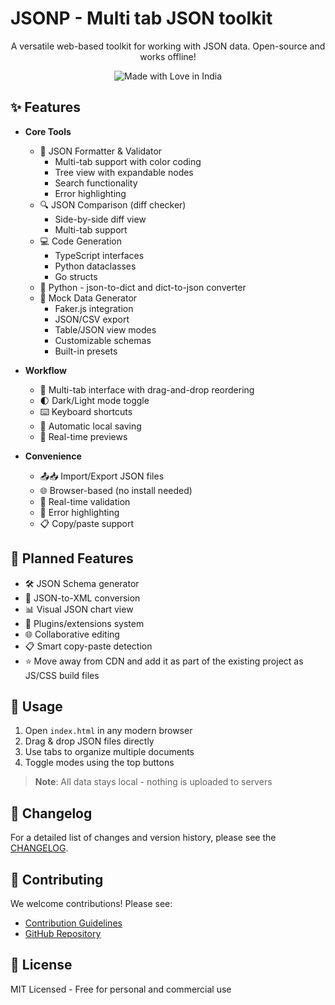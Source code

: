 # JSONP - Multi tab JSON toolkit

<p align="center">
  A versatile web-based toolkit for working with JSON data. Open-source and works offline!
</p>

<p align="center">
  <img src="https://madewithlove.now.sh/in?heart=true&colorA=%23ff671f&colorB=%23046a38&text=India" alt="Made with Love in India">
</p>

## ✨ Features

- **Core Tools**
  - 🧹 JSON Formatter & Validator
    - Multi-tab support with color coding
    - Tree view with expandable nodes
    - Search functionality
    - Error highlighting
  - 🔍 JSON Comparison (diff checker)
    - Side-by-side diff view
    - Multi-tab support
  - 💻 Code Generation
    - TypeScript interfaces
    - Python dataclasses
    - Go structs
  - 🐍 Python - json-to-dict and dict-to-json converter
  - 🧪 Mock Data Generator
    - Faker.js integration
    - JSON/CSV export
    - Table/JSON view modes
    - Customizable schemas
    - Built-in presets
  
- **Workflow**
  - 📑 Multi-tab interface with drag-and-drop reordering
  - 🌓 Dark/Light mode toggle
  - ⌨️ Keyboard shortcuts
  - 💾 Automatic local saving
  - 🔄 Real-time previews

- **Convenience**
  - 📤📥 Import/Export JSON files
  - 🌐 Browser-based (no install needed)
  - 🔄 Real-time validation
  - 🚦 Error highlighting
  - 📋 Copy/paste support

## 🚧 Planned Features

- 🛠 JSON Schema generator
- 🔄 JSON-to-XML conversion
- 📊 Visual JSON chart view
- 🧩 Plugins/extensions system
- 🌐 Collaborative editing
- 📋 Smart copy-paste detection
- ⭐ Move away from CDN and add it as part of the existing project as JS/CSS build files

## 🚀 Usage

1. Open `index.html` in any modern browser
2. Drag & drop JSON files directly
3. Use tabs to organize multiple documents
4. Toggle modes using the top buttons

> **Note**: All data stays local - nothing is uploaded to servers

## 📝 Changelog

For a detailed list of changes and version history, please see the [CHANGELOG](./CHANGELOG.md).

## 🤝 Contributing

We welcome contributions! Please see:

- [Contribution Guidelines](https://github.com/shravan20/jsonp/blob/main/CONTRIBUTING.md)
- [GitHub Repository](https://github.com/shravan20/jsonp)

## 📄 License

MIT Licensed - Free for personal and commercial use
